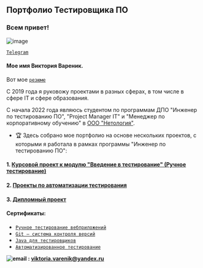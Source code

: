 ## Портфолио Тестировщика ПО

<h3>
  
  Всем привет!

</h3>

![image](https://user-images.githubusercontent.com/104196580/221373608-aeca9259-1036-4833-9fa9-7079f39851f9.png) 

[```Telegram```](https://t.me/VVarenik)

  #### Мое имя Виктория Вареник. 
 >
 Вот мое [```резюме```](https://drive.google.com/file/d/1pOMskGGJb303hdK9nQeIjuS5RYLrK8Pr/view?usp=sharing)
 
 C 2019 года я руковожу проектами в разных сферах, в том числе в сфере IT и сфере образования.
 
 С начала 2022 года являюсь студентом по программам ДПО "Инженер по тестированию ПО", "Project Manager IT" и "Менеджер по корпоративному обучению" в [ООО "Нетология"](https://netology.ru).

  - :trophy: Здесь собрано мое портфолио на основе нескольких проектов, с которыми я работала в рамках программы "Инженер по тестированию ПО":

 #### 1. [Курсовой проект к модулю "Введение в тестирование" (Ручное тестирование)](https://drive.google.com/drive/folders/1fVq9Rq9SWyzomtjbGT5j2iiZ_GvxN0lV?usp=sharing)
 
 #### 2. [Проекты по автоматизации тестирования](https://github.com/viktoria23012007?tab=repositories)
   
 #### 3. [Дипломный проект](https://github.com/viktoria23012007/ProjectDiplom)
   
 #### Сертификаты:
   * [```Ручное тестирование вебприложений```](https://netology.ru/backend/api/user/programs/27470/pdf_certificate)
   * [```Git — система контроля версий```](https://netology.ru/backend/api/user/programs/30035/pdf_certificate)
   * [```Java для тестировщиков```](https://netology.ru/backend/api/user/programs/30383/pdf_certificate)
   * [```Автоматизированное
тестирование```](https://netology.ru/backend/api/user/programs/30397/pdf_certificate)
  
 **![email](https://texterra.ru/bitrix/templates/texterra/img/image/mail-icon.svg "viktoria.varenik@yandex.ru") : <viktoria.varenik@yandex.ru>** 
